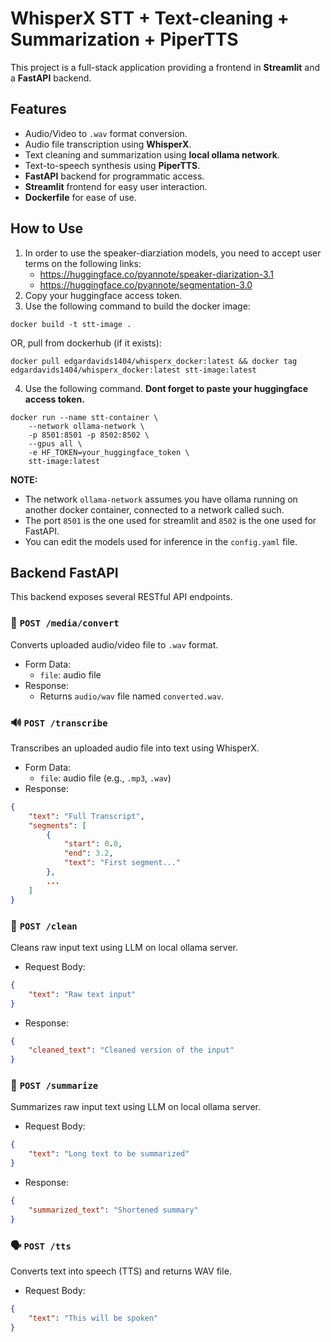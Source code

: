 # WhisperX STT + Text-cleaning + Summarization + PiperTTS

This project is a full-stack application providing a frontend in **Streamlit** and a **FastAPI** backend.

## Features

- Audio/Video to `.wav` format conversion.
- Audio file transcription using **WhisperX**.
- Text cleaning and summarization using **local ollama network**.
- Text-to-speech synthesis using **PiperTTS**.
- **FastAPI** backend for programmatic access.
- **Streamlit** frontend for easy user interaction.
- **Dockerfile** for ease of use.

## How to Use

1. In order to use the speaker-diarziation models, you need to accept user terms on the following links:
    - https://huggingface.co/pyannote/speaker-diarization-3.1
    - https://huggingface.co/pyannote/segmentation-3.0
2. Copy your huggingface access token.
3. Use the following command to build the docker image:
```
docker build -t stt-image .
```
OR, pull from dockerhub (if it exists):
```
docker pull edgardavids1404/whisperx_docker:latest && docker tag edgardavids1404/whisperx_docker:latest stt-image:latest
```
4. Use the following command. **Dont forget to paste your huggingface access token.**
```
docker run --name stt-container \
    --network ollama-network \
    -p 8501:8501 -p 8502:8502 \
    --gpus all \
    -e HF_TOKEN=your_huggingface_token \
    stt-image:latest
```

**NOTE:** 
- The network `ollama-network` assumes you have ollama running on another docker container, connected to a network called such.
- The port `8501` is the one used for streamlit and `8502` is the one used for FastAPI.
- You can edit the models used for inference in the `config.yaml` file.

## Backend FastAPI

This backend exposes several RESTful API endpoints.

### 🔄 `POST /media/convert`

Converts uploaded audio/video file to `.wav` format.

- Form Data:
    - `file`: audio file
- Response:
    - Returns `audio/wav` file named `converted.wav`.

### 🔊 `POST /transcribe`

Transcribes an uploaded audio file into text using WhisperX.

- Form Data:
    - `file`: audio file (e.g., `.mp3`, `.wav`)
- Response:
```json
{
    "text": "Full Transcript",
    "segments": [
        {
            "start": 0.0,
            "end": 3.2,
            "text": "First segment..."
        },
        ...
    ]
}
```

### 🧹 `POST /clean`

Cleans raw input text using LLM on local ollama server.

- Request Body:
```json
{
    "text": "Raw text input"
}
```
- Response:
```json
{
    "cleaned_text": "Cleaned version of the input"
}
```

### 📄 `POST /summarize`

Summarizes raw input text using LLM on local ollama server.

- Request Body:
```json
{
    "text": "Long text to be summarized"
}
```
- Response:
```json
{
    "summarized_text": "Shortened summary"
}
```
### 🗣️ `POST /tts`

Converts text into speech (TTS) and returns WAV file.

- Request Body:
```json
{
    "text": "This will be spoken"
}
```


